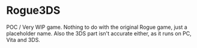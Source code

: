# Rogue3DS

POC / Very WIP game. Nothing to do with the original Rogue game, just a placeholder name. Also the 3DS part isn't accurate either, as it runs on PC, Vita and 3DS.
